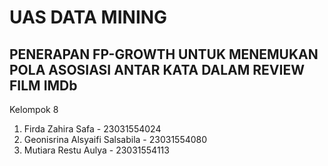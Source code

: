 # UAS DATA MINING
## PENERAPAN FP-GROWTH UNTUK MENEMUKAN POLA ASOSIASI ANTAR KATA DALAM REVIEW FILM IMDb
Kelompok 8
1. Firda Zahira Safa - 23031554024
2. Geonisrina Alsyaifi Salsabila - 23031554080
3. Mutiara Restu Aulya - 23031554113
